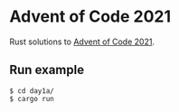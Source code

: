 # Advent of Code 2021

Rust solutions to [Advent of Code 2021](http://adventofcode.com/2021).

## Run example

```
$ cd day1a/
$ cargo run
```
